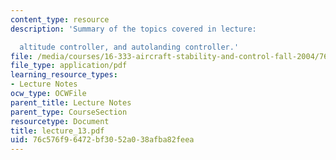```yaml
---
content_type: resource
description: 'Summary of the topics covered in lecture:

  altitude controller, and autolanding controller.'
file: /media/courses/16-333-aircraft-stability-and-control-fall-2004/76c576f96472bf3052a038afba82feea_lecture_13.pdf
file_type: application/pdf
learning_resource_types:
- Lecture Notes
ocw_type: OCWFile
parent_title: Lecture Notes
parent_type: CourseSection
resourcetype: Document
title: lecture_13.pdf
uid: 76c576f9-6472-bf30-52a0-38afba82feea
---
```

